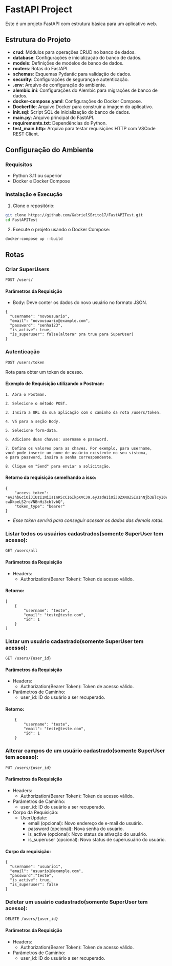 # FastAPI Project

Este é um projeto FastAPI com estrutura básica para um aplicativo web.

## Estrutura do Projeto

- **crud**: Módulos para operações CRUD no banco de dados.
- **database**: Configurações e inicialização do banco de dados.
- **models**: Definições de modelos de banco de dados.
- **routers**: Rotas do FastAPI.
- **schemas**: Esquemas Pydantic para validação de dados.
- **security**: Configurações de segurança e autenticação.
- **.env**: Arquivo de configuração do ambiente.
- **alembic.ini**: Configurações do Alembic para migrações de banco de dados.
- **docker-compose.yaml**: Configurações do Docker Compose.
- **Dockerfile**: Arquivo Docker para construir a imagem do aplicativo.
- **init.sql**: Script SQL de inicialização do banco de dados.
- **main.py**: Arquivo principal do FastAPI.
- **requirements.txt**: Dependências do Python.
- **test_main.http**: Arquivo para testar requisições HTTP com VSCode REST Client.

## Configuração do Ambiente

### Requisitos

* Python 3.11 ou superior
* Docker e Docker Compose

### Instalação e Execução

1. Clone o repositório:

```bash
git clone https://github.com/GabrielSBrito17/FastAPITest.git
cd FastAPITest
```
2. Execute o projeto usando o Docker Compose:
```
docker-compose up --build
```
## Rotas
### Criar SuperUsers
`POST /users/`
#### Parâmetros da Requisição
* Body: Deve conter os dados do novo usuário no formato JSON.

```
{
  "username": "novousuario",
  "email": "novousuario@example.com",
  "password": "senha123",
  "is_active": true,
  "is_superuser": false(alterar pra true para SuperUser)
}
```
### Autenticação

`POST /users/token`

Rota para obter um token de acesso.
#### Exemplo de Requisição utilizando o Postman:
```
1. Abra o Postman.

2. Selecione o método POST.

3. Insira a URL da sua aplicação com o caminho da rota /users/token.

4. Vá para a seção Body.

5. Selecione form-data.

6. Adicione duas chaves: username e password.

7. Defina os valores para as chaves. Por exemplo, para username,
você pode inserir um nome de usuário existente no seu sistema,
e para password, insira a senha correspondente.

8. Clique em "Send" para enviar a solicitação.
```
#### Retorno da requisição semelhando a isso:
```
{
    "access_token": "eyJhbGciOiJIUzI1NiIsInR5cCI6IkpXVCJ9.eyJzdWIiOiJ0ZXN0ZSIsInNjb3BlcyI6WyJpc19zdXBlcnVzZXIiXSwiZXhwIjoxNzA0ODM3MjI3fQ.hzDpIMaTQy7dnTvC_6-cwDkoeLS2roVNBnHi3cblvbQ",
    "token_type": "bearer"
}
```
* *Esse token servirá para conseguir acessar os dados das demais rotas.*

### Listar todos os usuários cadastrados(somente SuperUser tem acesso):
`GET /users/all`
#### Parâmetros da Requisição
* Headers:
  - Authorization(Bearer Token): Token de acesso válido.

#### Retorno:
```
[
    {
        "username": "teste",
        "email": "teste@teste.com",
        "id": 1
    }
]
```

### Listar um usuário cadastrado(somente SuperUser tem acesso):
`GET /users/{user_id}`
#### Parâmetros da Requisição
* Headers:
  - Authorization(Bearer Token): Token de acesso válido.
* Parâmetros de Caminho:
  - user_id: ID do usuário a ser recuperado.
    
#### Retorno:
```
    {
        "username": "teste",
        "email": "teste@teste.com",
        "id": 1
    }
```
### Alterar campos de um usuário cadastrado(somente SuperUser tem acesso):
`PUT /users/{user_id}`
#### Parâmetros da Requisição
* Headers:
  - Authorization(Bearer Token): Token de acesso válido.
* Parâmetros de Caminho:
  - user_id: ID do usuário a ser recuperado.
* Corpo da Requisição:
  - UserUpdate:
    - email (opcional): Novo endereço de e-mail do usuário.
    - password (opcional): Nova senha do usuário.
    - is_active (opcional): Novo status de ativação do usuário.
    - is_superuser (opcional): Novo status de superusuário do usuário.
#### Corpo da requisição:
```
{
  "username": "usuario1",
  "email": "usuario1@example.com",
  "password":"teste",
  "is_active": true,
  "is_superuser": false
}
```
### Deletar um usuário cadastrado(somente SuperUser tem acesso):
`DELETE /users/{user_id}`
#### Parâmetros da Requisição
* Headers:
  - Authorization(Bearer Token): Token de acesso válido.
* Parâmetros de Caminho:
  - user_id: ID do usuário a ser recuperado.
